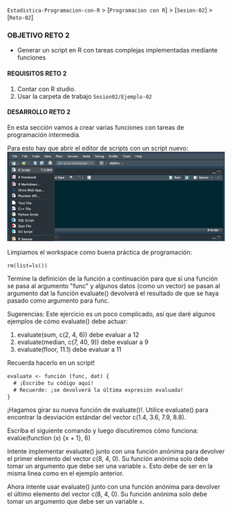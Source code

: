 `Estadistica-Programacion-con-R` > [`Programacion con R`] > [`Sesion-02`] > [`Reto-02`] 
### OBJETIVO RETO 2
- Generar un script en R con tareas complejas implementadas mediante funciones

#### REQUISITOS RETO 2
1. Contar con R studio.
1. Usar la carpeta de trabajo `Sesion02/Ejemplo-02`

#### DESARROLLO RETO 2
En esta sección vamos a crear varias funciones con tareas de programación intermedia.

Para esto hay que abrir el editor de scripts con un script nuevo:
![RScript](../images/RScript.png)

Limpiamos el workspace como buena práctica de programación:
```{r}
rm(list=ls())
```
Termine la definición de la función a continuación para que si una función se pasa al argumento "func" y algunos datos (como un vector) se pasan al argumento dat la función evaluate() devolverá el resultado de que se haya pasado como argumento para func.

Sugerencias: Este ejercicio es un poco complicado, así que daré algunos ejemplos de cómo evaluate() debe actuar:
1. evaluate(sum, c(2, 4, 6)) debe evaluar a 12
2. evaluate(median, c(7, 40, 9)) debe evaluar a 9
3. evaluate(floor, 11.1) debe evaluar a 11

Recuerda hacerlo en un script!

```{r}
evaluate <- función (func, dat) {
  # ¡Escribe tu código aquí!
  # Recuerde: ¡se devolverá la última expresión evaluada!
}
```
¡Hagamos girar su nueva función de evaluate()!. Utilice evaluate() para encontrar la desviación estándar del vector c(1.4, 3.6, 7.9, 8.8).

Escriba el siguiente comando y luego discutiremos cómo funciona: evalúe(function (x) {x + 1}, 6)

Intente implementar evaluate() junto con una función anónima para devolver el primer elemento del vector c(8, 4, 0). Su función anónima solo debe tomar un argumento que debe ser una variable `x`. Esto debe de ser en la misma linea como en el ejemplo anterior.

Ahora intente usar evaluate() junto con una función anónima para devolver el último elemento del vector c(8, 4, 0). Su función anónima solo debe tomar un argumento que debe ser un variable `x`.
